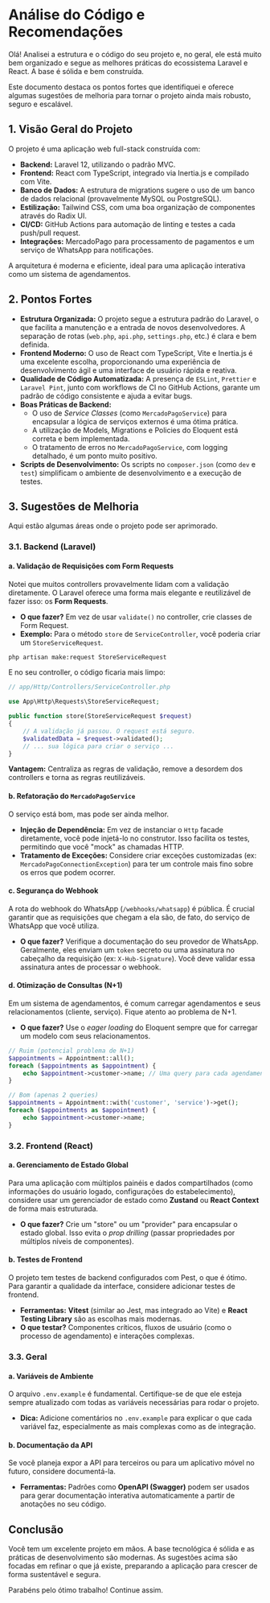 
# Análise do Código e Recomendações

Olá! Analisei a estrutura e o código do seu projeto e, no geral, ele está muito bem organizado e segue as melhores práticas do ecossistema Laravel e React. A base é sólida e bem construída.

Este documento destaca os pontos fortes que identifiquei e oferece algumas sugestões de melhoria para tornar o projeto ainda mais robusto, seguro e escalável.

## 1. Visão Geral do Projeto

O projeto é uma aplicação web full-stack construída com:

-   **Backend:** Laravel 12, utilizando o padrão MVC.
-   **Frontend:** React com TypeScript, integrado via Inertia.js e compilado com Vite.
-   **Banco de Dados:** A estrutura de migrations sugere o uso de um banco de dados relacional (provavelmente MySQL ou PostgreSQL).
-   **Estilização:** Tailwind CSS, com uma boa organização de componentes através do Radix UI.
-   **CI/CD:** GitHub Actions para automação de linting e testes a cada push/pull request.
-   **Integrações:** MercadoPago para processamento de pagamentos e um serviço de WhatsApp para notificações.

A arquitetura é moderna e eficiente, ideal para uma aplicação interativa como um sistema de agendamentos.

## 2. Pontos Fortes

-   **Estrutura Organizada:** O projeto segue a estrutura padrão do Laravel, o que facilita a manutenção e a entrada de novos desenvolvedores. A separação de rotas (`web.php`, `api.php`, `settings.php`, etc.) é clara e bem definida.
-   **Frontend Moderno:** O uso de React com TypeScript, Vite e Inertia.js é uma excelente escolha, proporcionando uma experiência de desenvolvimento ágil e uma interface de usuário rápida e reativa.
-   **Qualidade de Código Automatizada:** A presença de `ESLint`, `Prettier` e `Laravel Pint`, junto com workflows de CI no GitHub Actions, garante um padrão de código consistente e ajuda a evitar bugs.
-   **Boas Práticas de Backend:**
    -   O uso de *Service Classes* (como `MercadoPagoService`) para encapsular a lógica de serviços externos é uma ótima prática.
    -   A utilização de Models, Migrations e Policies do Eloquent está correta e bem implementada.
    -   O tratamento de erros no `MercadoPagoService`, com logging detalhado, é um ponto muito positivo.
-   **Scripts de Desenvolvimento:** Os scripts no `composer.json` (como `dev` e `test`) simplificam o ambiente de desenvolvimento e a execução de testes.

## 3. Sugestões de Melhoria

Aqui estão algumas áreas onde o projeto pode ser aprimorado.

### 3.1. Backend (Laravel)

#### a. Validação de Requisições com Form Requests

Notei que muitos controllers provavelmente lidam com a validação diretamente. O Laravel oferece uma forma mais elegante e reutilizável de fazer isso: os **Form Requests**.

-   **O que fazer?** Em vez de usar `validate()` no controller, crie classes de Form Request.
-   **Exemplo:** Para o método `store` de `ServiceController`, você poderia criar um `StoreServiceRequest`.

```bash
php artisan make:request StoreServiceRequest
```

E no seu controller, o código ficaria mais limpo:

```php
// app/Http/Controllers/ServiceController.php

use App\Http\Requests\StoreServiceRequest;

public function store(StoreServiceRequest $request)
{
    // A validação já passou. O request está seguro.
    $validatedData = $request->validated();
    // ... sua lógica para criar o serviço ...
}
```

**Vantagem:** Centraliza as regras de validação, remove a desordem dos controllers e torna as regras reutilizáveis.

#### b. Refatoração do `MercadoPagoService`

O serviço está bom, mas pode ser ainda melhor.

-   **Injeção de Dependência:** Em vez de instanciar o `Http` facade diretamente, você pode injetá-lo no construtor. Isso facilita os testes, permitindo que você "mock" as chamadas HTTP.
-   **Tratamento de Exceções:** Considere criar exceções customizadas (ex: `MercadoPagoConnectionException`) para ter um controle mais fino sobre os erros que podem ocorrer.

#### c. Segurança do Webhook

A rota do webhook do WhatsApp (`/webhooks/whatsapp`) é pública. É crucial garantir que as requisições que chegam a ela são, de fato, do serviço de WhatsApp que você utiliza.

-   **O que fazer?** Verifique a documentação do seu provedor de WhatsApp. Geralmente, eles enviam um `token` secreto ou uma assinatura no cabeçalho da requisição (ex: `X-Hub-Signature`). Você deve validar essa assinatura antes de processar o webhook.

#### d. Otimização de Consultas (N+1)

Em um sistema de agendamentos, é comum carregar agendamentos e seus relacionamentos (cliente, serviço). Fique atento ao problema de N+1.

-   **O que fazer?** Use o *eager loading* do Eloquent sempre que for carregar um modelo com seus relacionamentos.

```php
// Ruim (potencial problema de N+1)
$appointments = Appointment::all();
foreach ($appointments as $appointment) {
    echo $appointment->customer->name; // Uma query para cada agendamento!
}

// Bom (apenas 2 queries)
$appointments = Appointment::with('customer', 'service')->get();
foreach ($appointments as $appointment) {
    echo $appointment->customer->name;
}
```

### 3.2. Frontend (React)

#### a. Gerenciamento de Estado Global

Para uma aplicação com múltiplos painéis e dados compartilhados (como informações do usuário logado, configurações do estabelecimento), considere usar um gerenciador de estado como **Zustand** ou **React Context** de forma mais estruturada.

-   **O que fazer?** Crie um "store" ou um "provider" para encapsular o estado global. Isso evita o *prop drilling* (passar propriedades por múltiplos níveis de componentes).

#### b. Testes de Frontend

O projeto tem testes de backend configurados com Pest, o que é ótimo. Para garantir a qualidade da interface, considere adicionar testes de frontend.

-   **Ferramentas:** **Vitest** (similar ao Jest, mas integrado ao Vite) e **React Testing Library** são as escolhas mais modernas.
-   **O que testar?** Componentes críticos, fluxos de usuário (como o processo de agendamento) e interações complexas.

### 3.3. Geral

#### a. Variáveis de Ambiente

O arquivo `.env.example` é fundamental. Certifique-se de que ele esteja sempre atualizado com todas as variáveis necessárias para rodar o projeto.

-   **Dica:** Adicione comentários no `.env.example` para explicar o que cada variável faz, especialmente as mais complexas como as de integração.

#### b. Documentação da API

Se você planeja expor a API para terceiros ou para um aplicativo móvel no futuro, considere documentá-la.

-   **Ferramentas:** Padrões como **OpenAPI (Swagger)** podem ser usados para gerar documentação interativa automaticamente a partir de anotações no seu código.

## Conclusão

Você tem um excelente projeto em mãos. A base tecnológica é sólida e as práticas de desenvolvimento são modernas. As sugestões acima são focadas em refinar o que já existe, preparando a aplicação para crescer de forma sustentável e segura.

Parabéns pelo ótimo trabalho! Continue assim.
